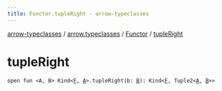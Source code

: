 ```yaml
---
title: Functor.tupleRight - arrow-typeclasses
---
```


[arrow-typeclasses](../../index.html) / [arrow.typeclasses](../index.html) / [Functor](index.html) / [tupleRight](./tuple-right.html)

# tupleRight

`open fun <A, B> Kind<`[`F`](index.html#F)`, `[`A`](tuple-right.html#A)`>.tupleRight(b: `[`B`](tuple-right.html#B)`): Kind<`[`F`](index.html#F)`, Tuple2<`[`A`](tuple-right.html#A)`, `[`B`](tuple-right.html#B)`>>`